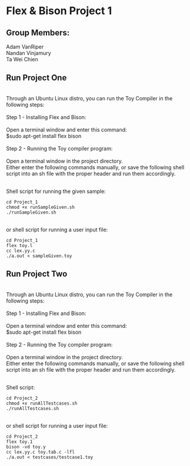 # Flex & Bison Project 1

## Group Members:

Adam VanRiper<br/>
Nandan Vinjamury<br/>
Ta Wei Chien

## Run Project One
<br/>
Through an Ubuntu Linux distro, you can run the Toy Compiler in the following steps:
<br/><br/>
Step 1 - Installing Flex and Bison:<br/><br/>
Open a terminal window and enter this command:<br/>
$sudo apt-get install flex bison<br/><br/>
Step 2 - Running the Toy compiler program:</br></br>
Open a terminal window in the project directory. <br/>
Either enter the following commands manually, or save the following shell script into an sh file with the proper header and run them accordingly.<br/><br/>

Shell script for running the given sample:<br/>

```
cd Project_1
chmod +x runSampleGiven.sh
./runSampleGiven.sh
```

<br/> or shell script for running a user input file:<br/>

```
cd Project_1
flex toy.l
cc lex.yy.c
./a.out < sampleGiven.toy
```

## Run Project Two
<br/>
Through an Ubuntu Linux distro, you can run the Toy Compiler in the following steps:
<br/><br/>
Step 1 - Installing Flex and Bison:<br/><br/>
Open a terminal window and enter this command:<br/>
$sudo apt-get install flex bison<br/><br/>
Step 2 - Running the Toy compiler program:</br></br>
Open a terminal window in the project directory. <br/>
Either enter the following commands manually, or save the following shell script into an sh file with the proper header and run them accordingly.<br/><br/>


Shell script:<br/>

```
cd Project_2
chmod +x runAllTestcases.sh
./runAllTestcases.sh
```

<br/> or shell script for running a user input file:<br/>

```
cd Project_2
flex toy.1
bison -vd toy.y
cc lex.yy.c toy.tab.c -lfl
./a.out < testcases/testcase1.toy
```
